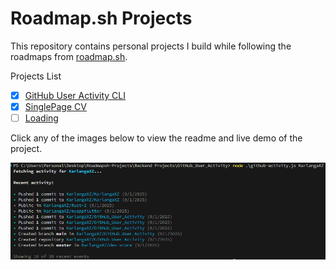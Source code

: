 # Roadmap.sh Projects

This repository contains personal projects I build while following the roadmaps from [roadmap.sh](https://roadmap.sh).

Projects List

- [x] [GitHub User Activity CLI](https://roadmap.sh/projects/github-user-activity)
- [x] [SinglePage CV](https://roadmap.sh/projects/single-page-cv)
- [ ] [Loading](https://github.com)

Click any of the images below to view the readme and live demo of the project.

<a href="https://github.com/KarlangaXZ/GitHub_User_Activity">
  <img src="./images/GitHub_User_Activity_CLI.png" alt="Lightweight Node.js CLI that fetches and prints a user's recent GitHub public events.">
</a>
